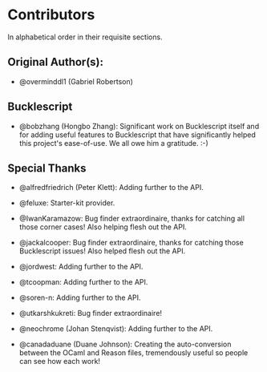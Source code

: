 # Contributors

In alphabetical order in their requisite sections.

## Original Author(s):

- @overminddl1 (Gabriel Robertson)

## Bucklescript

- @bobzhang (Hongbo Zhang): Significant work on Bucklescript itself and for adding useful features to Bucklescript that have significantly helped this project's ease-of-use. We all owe him a gratitude. :-)

## Special Thanks

- @alfredfriedrich (Peter Klett): Adding further to the API.

- @feluxe: Starter-kit provider.

- @IwanKaramazow: Bug finder extraordinaire, thanks for catching all those corner cases! Also helping flesh out the API.

- @jackalcooper: Bug finder extraordinaire, thanks for catching those Bucklescript issues! Also helped flesh out the API.

- @jordwest: Adding further to the API.

- @tcoopman: Adding further to the API.

- @soren-n: Adding further to the API.

- @utkarshkukreti: Bug finder extraordinaire!

- @neochrome (Johan Stenqvist): Adding further to the API.

- @canadaduane (Duane Johnson): Creating the auto-conversion between the OCaml and Reason files, tremendously useful so people can see how each work!

